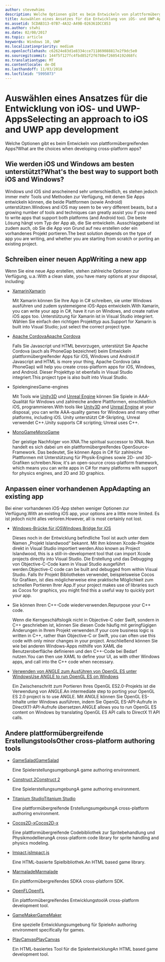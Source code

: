 ```yaml
---
author: stevewhims
description: Welche Optionen gibt es beim Entwickeln von plattformübergreifenden Apps?
title: Auswählen eines Ansatzes für die Entwicklung von iOS- und UWP-Apps
ms.assetid: 5CDAB313-07B7-4A32-A49B-026361DCC853
ms.author: stwhi
ms.date: 02/08/2017
ms.topic: article
keywords: Windows 10, UWP
ms.localizationpriority: medium
ms.openlocfilehash: c62624e83d1e8334cce711869088817e2f9dc5e0
ms.sourcegitcommit: 144f5f127fc4fbd852f2f6780ef26054192d68fc
ms.translationtype: MT
ms.contentlocale: de-DE
ms.lasthandoff: 11/03/2018
ms.locfileid: "5995073"
---
```

# <a name="selecting-an-approach-to-ios-and-uwp-app-development"></a><span data-ttu-id="9b78b-104">Auswählen eines Ansatzes für die Entwicklung von iOS- und UWP-Apps</span><span class="sxs-lookup"><span data-stu-id="9b78b-104">Selecting an approach to iOS and UWP app development</span></span>


<span data-ttu-id="9b78b-105">Welche Optionen gibt es beim Entwickeln von plattformübergreifenden Apps?</span><span class="sxs-lookup"><span data-stu-id="9b78b-105">What are the choices when developing cross-platform apps?</span></span>

## <a name="whats-the-best-way-to-support-both-ios-and-windows"></a><span data-ttu-id="9b78b-106">Wie werden iOS und Windows am besten unterstützt?</span><span class="sxs-lookup"><span data-stu-id="9b78b-106">What's the best way to support both iOS and Windows?</span></span>

<span data-ttu-id="9b78b-107">Windows und iOS sind anscheinend sehr unterschiedlich, es stehen jedoch immer mehr Tools und Methoden zur Verfügung, mit denen Sie Apps entwickeln können, die beide Plattformen (sowie Android) unterstützen.</span><span class="sxs-lookup"><span data-stu-id="9b78b-107">Windows and iOS may seem to be very different beasts, but a growing number of tools and techniques can greatly assist you if you need to write apps that support both platforms (and Android too).</span></span> <span data-ttu-id="9b78b-108">Die beste Lösung hängt vom Typ der App ab, die Sie entwickeln. Ausschlaggebend ist zudem auch, ob Sie die App von Grund auf neu erstellen oder ein vorhandenes Projekt portieren.</span><span class="sxs-lookup"><span data-stu-id="9b78b-108">The best solution depends on the type of app you are writing, and whether you are starting from scratch or porting an existing project.</span></span>

## <a name="writing-a-new-app"></a><span data-ttu-id="9b78b-109">Schreiben einer neuen App</span><span class="sxs-lookup"><span data-stu-id="9b78b-109">Writing a new app</span></span>

<span data-ttu-id="9b78b-110">Wenn Sie eine neue App erstellen, stehen zahlreiche Optionen zur Verfügung, u.a.:</span><span class="sxs-lookup"><span data-stu-id="9b78b-110">With a clean slate, you have many options at your disposal, including:</span></span>

-   [<span data-ttu-id="9b78b-111">Xamarin</span><span class="sxs-lookup"><span data-stu-id="9b78b-111">Xamarin</span></span>](http://go.microsoft.com/fwlink/p/?LinkID=320484)

    <span data-ttu-id="9b78b-112">Mit Xamarin können Sie Ihre App in C# schreiben, sie unter Windows ausführen und zudem systemeigene iOS-Apps entwickeln.</span><span class="sxs-lookup"><span data-stu-id="9b78b-112">With Xamarin, you can write your app in C#, have it run on Windows, and create native iOS apps too.</span></span> <span data-ttu-id="9b78b-113">Unterstützung für Xamarin ist in Visual Studio integriert. Wählen Sie einfach den richtigen Projekttyp aus.</span><span class="sxs-lookup"><span data-stu-id="9b78b-113">Support for Xamarin is built into Visual Studio; just select the correct project type.</span></span>

-   [<span data-ttu-id="9b78b-114">Apache Cordova</span><span class="sxs-lookup"><span data-stu-id="9b78b-114">Apache Cordova</span></span>](http://go.microsoft.com/fwlink/p/?LinkID=400439)

    <span data-ttu-id="9b78b-115">Falls Sie Javascript und HTML bevorzugen, unterstützt Sie Apache Cordova (auch als PhoneGap bezeichnet) beim Entwickeln plattformübergreifender Apps für iOS, Windows und Android.</span><span class="sxs-lookup"><span data-stu-id="9b78b-115">If Javascript and HTML is more your thing, Apache Cordova (aka PhoneGap) will help you create cross-platform apps for iOS, Windows, and Android.</span></span> <span data-ttu-id="9b78b-116">Dieser Projekttyp ist ebenfalls in Visual Studio integriert.</span><span class="sxs-lookup"><span data-stu-id="9b78b-116">This project type is also built into Visual Studio.</span></span>

-   <span data-ttu-id="9b78b-117">Spielengines</span><span class="sxs-lookup"><span data-stu-id="9b78b-117">Game-engines</span></span>

    <span data-ttu-id="9b78b-118">Mit Tools wie [Unity3D](http://go.microsoft.com/fwlink/p/?LinkID=320479) und [Unreal Engine](http://go.microsoft.com/fwlink/p/?LinkID=394062) können Sie Spiele in AAA-Qualität für Windows und zahlreiche andere Plattformen, einschließlich iOS, programmieren.</span><span class="sxs-lookup"><span data-stu-id="9b78b-118">With tools like [Unity3D](http://go.microsoft.com/fwlink/p/?LinkID=320479) and [Unreal Engine](http://go.microsoft.com/fwlink/p/?LinkID=394062) at your disposal, you can write AAA-quality games for Windows and many other platforms, including iOS.</span></span> <span data-ttu-id="9b78b-119">Unity unterstützt C#-Skripting, Unreal verwendet C++.</span><span class="sxs-lookup"><span data-stu-id="9b78b-119">Unity supports C# scripting; Unreal uses C++.</span></span>

-   [<span data-ttu-id="9b78b-120">MonoGame</span><span class="sxs-lookup"><span data-stu-id="9b78b-120">MonoGame</span></span>](http://go.microsoft.com/fwlink/p/?LinkID=320483)

    <span data-ttu-id="9b78b-121">Der geistige Nachfolger von XNA.</span><span class="sxs-lookup"><span data-stu-id="9b78b-121">The spiritual successor to XNA.</span></span> <span data-ttu-id="9b78b-122">Nun handelt es sich dabei um ein plattformübergreifendes OpenSource-Framework. Das bedeutet, Sie können Apps in C# für zahlreiche Plattformen mit Unterstützung für Physik-Engines sowie 2D- und 3D-Grafiken schreiben.</span><span class="sxs-lookup"><span data-stu-id="9b78b-122">Now, it's an open-source cross-platform framework, which means you can write apps in C# for many platforms with support for physics engines, and 2D and 3D graphics.</span></span>

## <a name="adapting-an-existing-app"></a><span data-ttu-id="9b78b-123">Anpassen einer vorhandenen App</span><span class="sxs-lookup"><span data-stu-id="9b78b-123">Adapting an existing app</span></span>

<span data-ttu-id="9b78b-124">Bei einer vorhandenen iOS-App stehen weniger Optionen zur Verfügung.</span><span class="sxs-lookup"><span data-stu-id="9b78b-124">With an existing iOS app, your options are a little more limited.</span></span> <span data-ttu-id="9b78b-125">Es ist jedoch nicht alles verloren.</span><span class="sxs-lookup"><span data-stu-id="9b78b-125">However, all is most certainly not lost.</span></span>

-   [<span data-ttu-id="9b78b-126">Windows-Brücke für iOS</span><span class="sxs-lookup"><span data-stu-id="9b78b-126">Windows Bridge for iOS</span></span>](https://go.microsoft.com/fwlink/p/?LinkId=619014)

    <span data-ttu-id="9b78b-127">Dieses noch in der Entwicklung befindliche Tool ist auch unter dem Namen „Projekt Islandwood“ bekannt. Mit ihm können Xcode-Projekte direkt in Visual Studio importiert werden.</span><span class="sxs-lookup"><span data-stu-id="9b78b-127">Also known as Project Islandwood, this is a still-in-development tool that can import Xcode projects directly into Visual Studio.</span></span> <span data-ttu-id="9b78b-128">Die Erstellung und das Debugging von Objective-C-Code kann in Visual Studio ausgeführt werden.</span><span class="sxs-lookup"><span data-stu-id="9b78b-128">Objective-C code can be built and debugged from within Visual Studio.</span></span> <span data-ttu-id="9b78b-129">Falls Ihr Projekt Bibliotheken verwendet, beispielsweise Cocos für Grafiken, ist dies möglicherweise eine praktische Möglichkeit zum schnellen Portieren Ihrer App.</span><span class="sxs-lookup"><span data-stu-id="9b78b-129">If your project makes use of libraries such as Cocos for graphics, you might find this a useful way to quickly port your app.</span></span>

-   <span data-ttu-id="9b78b-130">Sie können Ihren C++-Code wiederverwenden.</span><span class="sxs-lookup"><span data-stu-id="9b78b-130">Repurpose your C++ code.</span></span>

    <span data-ttu-id="9b78b-131">Wenn die Kerngeschäftslogik nicht in Objective-C oder Swift, sondern in C++ geschrieben ist, können Sie diesen Code häufig mit geringfügigen Änderungen in Ihrem Projekt verwenden.</span><span class="sxs-lookup"><span data-stu-id="9b78b-131">If your core business logic is written in C++, rather than Objective-C or Swift, you can often use this code with only minor changes in your project.</span></span> <span data-ttu-id="9b78b-132">Anschließend können Sie wie bei anderen Windows-Apps mithilfe von XAML die Benutzeroberfläche definieren und den C++-Code bei Bedarf nutzen.</span><span class="sxs-lookup"><span data-stu-id="9b78b-132">You can then use XAML to define your UI, as with other Windows apps, and call into the C++ code when necessary.</span></span>

-   [<span data-ttu-id="9b78b-133">Verwenden von ANGLE zum Ausführen von OpenGL ES unter Windows</span><span class="sxs-lookup"><span data-stu-id="9b78b-133">Use ANGLE to run OpenGL ES on Windows</span></span>](http://go.microsoft.com/fwlink/p/?linkid=618387)

    <span data-ttu-id="9b78b-134">Ein Zwischenschritt zum Portieren Ihres OpenGL ES2.0-Projekts ist die Verwendung von ANGLE.</span><span class="sxs-lookup"><span data-stu-id="9b78b-134">An intermediate step to porting your OpenGL ES 2.0 project is to use ANGLE.</span></span> <span data-ttu-id="9b78b-135">Mit ANGLE können Sie OpenGL ES-Inhalte unter Windows ausführen, indem Sie OpenGL ES-API-Aufrufe in DirectX11-API-Aufrufe übersetzen.</span><span class="sxs-lookup"><span data-stu-id="9b78b-135">ANGLE allows you to run OpenGL ES content on Windows by translating OpenGL ES API calls to DirectX 11 API calls.</span></span>

## <a name="other-cross-platform-authoring-tools"></a><span data-ttu-id="9b78b-136">Andere plattformübergreifende Erstellungstools</span><span class="sxs-lookup"><span data-stu-id="9b78b-136">Other cross-platform authoring tools</span></span>

-   [<span data-ttu-id="9b78b-137">GameSalad</span><span class="sxs-lookup"><span data-stu-id="9b78b-137">GameSalad</span></span>](http://go.microsoft.com/fwlink/p/?LinkID=320480)

    <span data-ttu-id="9b78b-138">Eine Spielerstellungsumgebung</span><span class="sxs-lookup"><span data-stu-id="9b78b-138">A game authoring environment.</span></span>

-   [<span data-ttu-id="9b78b-139">Construct 2</span><span class="sxs-lookup"><span data-stu-id="9b78b-139">Construct 2</span></span>]( http://go.microsoft.com/fwlink/p/?LinkID=320481)

    <span data-ttu-id="9b78b-140">Eine Spielerstellungsumgebung</span><span class="sxs-lookup"><span data-stu-id="9b78b-140">A game authoring environment.</span></span>

-   [<span data-ttu-id="9b78b-141">Titanium Studio</span><span class="sxs-lookup"><span data-stu-id="9b78b-141">Titanium Studio</span></span>](http://go.microsoft.com/fwlink/p/?LinkID=320482)

    <span data-ttu-id="9b78b-142">Eine plattformübergreifende Erstellungsumgebung</span><span class="sxs-lookup"><span data-stu-id="9b78b-142">A cross-platform authoring environment.</span></span>

-   [<span data-ttu-id="9b78b-143">Cocos2D-x</span><span class="sxs-lookup"><span data-stu-id="9b78b-143">Cocos2D-x</span></span>](http://go.microsoft.com/fwlink/p/?LinkID=320485)

    <span data-ttu-id="9b78b-144">Eine plattformübergreifende Codebibliothek zur Spritebehandlung und Physikmodellierung</span><span class="sxs-lookup"><span data-stu-id="9b78b-144">A cross-platform code library for sprite handling and physics modeling.</span></span>

-   [<span data-ttu-id="9b78b-145">Impact.js</span><span class="sxs-lookup"><span data-stu-id="9b78b-145">Impact.js</span></span>](http://go.microsoft.com/fwlink/p/?LinkID=320486)

    <span data-ttu-id="9b78b-146">Eine HTML-basierte Spielbibliothek.</span><span class="sxs-lookup"><span data-stu-id="9b78b-146">An HTML based game library.</span></span>

-   [<span data-ttu-id="9b78b-147">Marmalade</span><span class="sxs-lookup"><span data-stu-id="9b78b-147">Marmalade</span></span>](http://go.microsoft.com/fwlink/p/?LinkID=320487)

    <span data-ttu-id="9b78b-148">Ein plattformübergreifendes SDK</span><span class="sxs-lookup"><span data-stu-id="9b78b-148">A cross-platform SDK.</span></span>

-   [<span data-ttu-id="9b78b-149">OpenFL</span><span class="sxs-lookup"><span data-stu-id="9b78b-149">OpenFL</span></span>](http://go.microsoft.com/fwlink/p/?LinkID=320488)

    <span data-ttu-id="9b78b-150">Ein plattformübergreifendes Entwicklungstool</span><span class="sxs-lookup"><span data-stu-id="9b78b-150">A cross-platform development tool.</span></span>

-   [<span data-ttu-id="9b78b-151">GameMaker</span><span class="sxs-lookup"><span data-stu-id="9b78b-151">GameMaker</span></span>](http://go.microsoft.com/fwlink/p/?LinkID=320490)

    <span data-ttu-id="9b78b-152">Eine spezielle Entwicklungsumgebung für Spiele</span><span class="sxs-lookup"><span data-stu-id="9b78b-152">An authoring environment specifically for games.</span></span>

-   [<span data-ttu-id="9b78b-153">PlayCanvas</span><span class="sxs-lookup"><span data-stu-id="9b78b-153">PlayCanvas</span></span>](http://go.microsoft.com/fwlink/p/?LinkID=394061)

    <span data-ttu-id="9b78b-154">Ein HTML-basiertes Tool für die Spielentwicklung</span><span class="sxs-lookup"><span data-stu-id="9b78b-154">An HTML based game development tool.</span></span>

